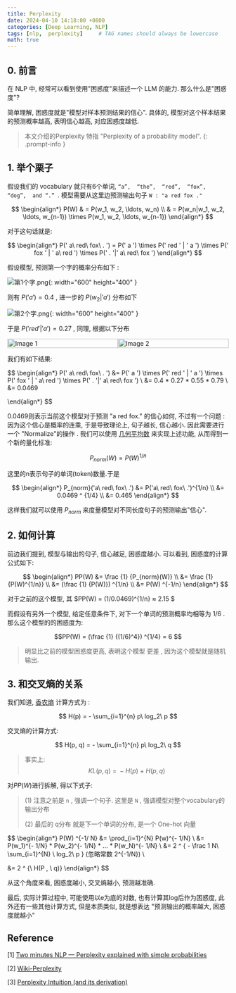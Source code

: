 ```yaml
---
title: Perplexity
date: 2024-04-10 14:18:00 +0800
categories: [Deep Learning, NLP]
tags: [nlp,  perplexity]     # TAG names should always be lowercase
math: true
---
```


## 0. 前言

在 NLP 中,  经常可以看到使用"困惑度"来描述一个 LLM 的能力. 那么什么是"困惑度"?

简单理解,  困惑度就是"模型对样本预测结果的信心". 具体的,  模型对这个样本结果的预测概率越高,  表明信心越高,  对应困惑度越低.


> 本文介绍的Perplexity 特指 "Perplexity of a probability model".
{: .prompt-info }



## 1. 举个栗子

假设我们的 vocabulary 就只有6个单词,  `“a”,  “the”,  “red”,  “fox”,  “dog”,  and “.” `. 模型需要从这里边预测输出句子 `W : "a red fox ."`

$$
\begin{align*}
P(W) & = P(w_1,  w_2,  \ldots,  w_n) \\
& = P(w_n|w_1,  w_2,  \ldots,  w_{n-1}) \times P(w_1,  w_2,  \ldots,  w_{n-1})
\end{align*}
$$

对于这句话就是:

$$
\begin{align*}
P(' a\ red\ fox\ . ') =  P(' a ') \times P(' red ' | ' a ') \times P(' fox ' | ' a\ red ') \times P(' . '|' a\ red\ fox ')
\end{align*}
$$


假设模型,  预测第一个字的概率分布如下 :

![第1个字.png](https://s2.loli.net/2024/04/10/IfNJ1tRBwbTH8lP.png){: width="600" height="400" }

则有
$P( ' a ' ) = 0.4$
,  进一步的
$P( w_2 | ' a ' )$
分布如下

![第2个字.png](https://s2.loli.net/2024/04/10/vgHxO3nFumXrQAc.png){: width="600" height="400" }

于是
$P( ' red '  |  ' a ' ) = 0.27$
, 同理,  根据以下分布

<div style="display: flex;">
    <img src="https://s2.loli.net/2024/04/10/UwFikWIL9tNPJRA.png" alt="Image 1" style="width: 100%;">
    <img src="https://s2.loli.net/2024/04/10/k8DHmfxSJIuOTpY.png" alt="Image 2" style="width: 100%;">
</div>


我们有如下结果:

$$
\begin{align*}
P(' a\ red\ fox\ . ') &=  P(' a ') \times P(' red ' | ' a ') \times P(' fox ' | ' a\ red ') \times P(' . '|' a\ red\ fox ')  \\
&= 0.4 * 0.27 * 0.55 * 0.79 \\
&= 0.0469

\end{align*}
$$

0.0469则表示当前这个模型对于预测 "a red fox." 的信心如何, 不过有一个问题 : 因为这个信心是概率的连乘, 于是导致理论上, 句子越长, 信心越小. 因此需要进行一个 "Normalize"的操作 . 我们可以使用 [几何平均数](https://en.wikipedia.org/wiki/Geometric_mean) 来实现上述功能,  从而得到一个新的量化标准:

$$P_{norm}(W) = P(W)^{1/n}$$


这里的n表示句子的单词(token)数量.于是

$$
\begin{align*}
P_{norm}('a\ red\ fox\ .') &= P('a\ red\ fox\ .')^{1/n} \\
&= 0.0469 ^ {1/4} \\
&= 0.465
\end{align*}
$$

这样我们就可以使用 $P_{norm}$ 来度量模型对不同长度句子的预测输出"信心".

## 2. 如何计算

前边我们提到,  模型与输出的句子,  信心越足,  困惑度越小. 可以看到,  困惑度的计算公式如下:

$$
\begin{align*}
PP(W) &= \frac {1} {P_{norm}(W)} \\
&= \frac {1} {P(W)^{1/n}} \\
&= (\frac {1} {P(W)}) ^{1/n} \\
&= P(W) ^{-1/n}
\end{align*}
$$

对于之前的这个模型,  其 $PP(W) = (1/0.0469)^{1/n} ≈  2.15 $

而假设有另外一个模型, 给定任意条件下, 对下一个单词的预测概率均相等为 1/6 . 那么这个模型的的困惑度为:

$$PP(W) = (\frac {1} {(1/6)^4}) ^{1/4} = 6 $$

> 明显比之前的模型困惑度更高,  表明这个模型 更差 ,  因为这个模型就是随机输出.

## 3. 和交叉熵的关系
我们知道,  [香农熵](https://zh.wikipedia.org/zh-hans/%E7%86%B5_(%E4%BF%A1%E6%81%AF%E8%AE%BA))  计算方式为 :

$$ H(p) = - \sum_{i=1}^{n} p\ log_2\ p $$

交叉熵的计算方式:

$$ H(p, q) =  - \sum_{i=1}^{n} p\ log_2\ q $$

> 事实上: $$ KL(p, q)\ =\ -H(p)\ +\ H(p, q) $$

对$PP(W)$进行拆解, 得以下式子:
> (1) 注意之前是 `n` , 强调一个句子. 这里是 `N` ,  强调模型对整个vocabulary的输出分布
>
> (2) 最后的 q分布 就是下一个单词的分布, 是一个 One-hot 向量

$$
\begin{align*}
P(W) ^{-1/ N} &=  \prod_{i=1}^{N}   P(w)^{-  1/N} \\
&=   P(w_1)^{-  1/N}  *  P(w_2)^{-  1/N}  * ... *  P(w_N)^{-  1/N}  \\
&=   2 ^ { - \frac 1 N\ \sum_{i=1}^{N} \ log_2\ p } (忽略常数 2^{-1/N}) \\

&= 2 ^ {\ H(P , \   q)}
\end{align*}
$$

从这个角度来看,  困惑度越小,  交叉熵越小,  预测越准确.

最后,  实际计算过程中,  可能使用以e为底的对数,  也有计算其log后作为困惑度,  此外还有一些其他计算方式,  但是本质类似, 就是想表达 "预测输出的概率越大, 困惑度就越小"

## Reference
[1] [Two minutes NLP — Perplexity explained with simple probabilities](https://medium.com/nlplanet/two-minutes-nlp-perplexity-explained-with-simple-probabilities-6cdc46884584)

[2] [Wiki-Perplexity](https://en.wikipedia.org/wiki/Perplexity)

[3] [Perplexity Intuition (and its derivation)](https://webcache.googleusercontent.com/search?q=cache:https://towardsdatascience.com/perplexity-intuition-and-derivation-105dd481c8f3&strip=0&vwsrc=1&referer=medium-parser)


